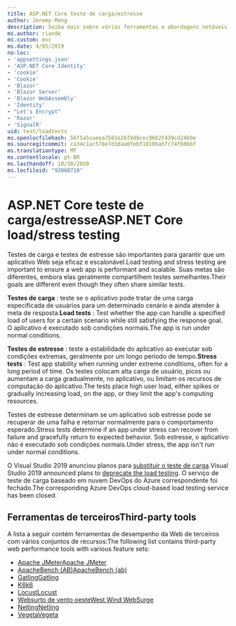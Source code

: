 ```yaml
---
title: ASP.NET Core teste de carga/estresse
author: Jeremy-Meng
description: Saiba mais sobre várias ferramentas e abordagens notáveis para teste de carga e teste de estresse ASP.NET Core aplicativos.
ms.author: riande
ms.custom: mvc
ms.date: 4/05/2019
no-loc:
- 'appsettings.json'
- 'ASP.NET Core Identity'
- 'cookie'
- 'Cookie'
- 'Blazor'
- 'Blazor Server'
- 'Blazor WebAssembly'
- 'Identity'
- "Let's Encrypt"
- 'Razor'
- 'SignalR'
uid: test/loadtests
ms.openlocfilehash: 56f5a5caeea7581e26f8d8cec9662f439cd24b9e
ms.sourcegitcommit: ca34c1ac578e7d3daa0febf1810ba5fc74f60bbf
ms.translationtype: MT
ms.contentlocale: pt-BR
ms.lasthandoff: 10/30/2020
ms.locfileid: "93060710"
---
```

# <a name="aspnet-core-loadstress-testing"></a><span data-ttu-id="7613b-103">ASP.NET Core teste de carga/estresse</span><span class="sxs-lookup"><span data-stu-id="7613b-103">ASP.NET Core load/stress testing</span></span>

<span data-ttu-id="7613b-104">Testes de carga e testes de estresse são importantes para garantir que um aplicativo Web seja eficaz e escalonável.</span><span class="sxs-lookup"><span data-stu-id="7613b-104">Load testing and stress testing are important to ensure a web app is performant and scalable.</span></span> <span data-ttu-id="7613b-105">Suas metas são diferentes, embora elas geralmente compartilhem testes semelhantes.</span><span class="sxs-lookup"><span data-stu-id="7613b-105">Their goals are different even though they often share similar tests.</span></span>

<span data-ttu-id="7613b-106">**Testes de carga** : teste se o aplicativo pode tratar de uma carga especificada de usuários para um determinado cenário e ainda atender à meta de resposta.</span><span class="sxs-lookup"><span data-stu-id="7613b-106">**Load tests** : Test whether the app can handle a specified load of users for a certain scenario while still satisfying the response goal.</span></span> <span data-ttu-id="7613b-107">O aplicativo é executado sob condições normais.</span><span class="sxs-lookup"><span data-stu-id="7613b-107">The app is run under normal conditions.</span></span>

<span data-ttu-id="7613b-108">**Testes de estresse** : teste a estabilidade do aplicativo ao executar sob condições extremas, geralmente por um longo período de tempo.</span><span class="sxs-lookup"><span data-stu-id="7613b-108">**Stress tests** : Test app stability when running under extreme conditions, often for a long period of time.</span></span> <span data-ttu-id="7613b-109">Os testes colocam alta carga de usuário, picos ou aumentam a carga gradualmente, no aplicativo, ou limitam os recursos de computação do aplicativo.</span><span class="sxs-lookup"><span data-stu-id="7613b-109">The tests place high user load, either spikes or gradually increasing load, on the app, or they limit the app's computing resources.</span></span>

<span data-ttu-id="7613b-110">Testes de estresse determinam se um aplicativo sob estresse pode se recuperar de uma falha e retornar normalmente para o comportamento esperado.</span><span class="sxs-lookup"><span data-stu-id="7613b-110">Stress tests determine if an app under stress can recover from failure and gracefully return to expected behavior.</span></span> <span data-ttu-id="7613b-111">Sob estresse, o aplicativo não é executado sob condições normais.</span><span class="sxs-lookup"><span data-stu-id="7613b-111">Under stress, the app isn't run under normal conditions.</span></span>

<span data-ttu-id="7613b-112">O Visual Studio 2019 anunciou planos para [substituir o teste de carga](https://devblogs.microsoft.com/devops/cloud-based-load-testing-service-eol/).</span><span class="sxs-lookup"><span data-stu-id="7613b-112">Visual Studio 2019 announced plans to [deprecate the load testing](https://devblogs.microsoft.com/devops/cloud-based-load-testing-service-eol/).</span></span> <span data-ttu-id="7613b-113">O serviço de teste de carga baseado em nuvem DevOps do Azure correspondente foi fechado.</span><span class="sxs-lookup"><span data-stu-id="7613b-113">The corresponding Azure DevOps cloud-based load testing service has been closed.</span></span>

## <a name="third-party-tools"></a><span data-ttu-id="7613b-114">Ferramentas de terceiros</span><span class="sxs-lookup"><span data-stu-id="7613b-114">Third-party tools</span></span>

<span data-ttu-id="7613b-115">A lista a seguir contém ferramentas de desempenho da Web de terceiros com vários conjuntos de recursos:</span><span class="sxs-lookup"><span data-stu-id="7613b-115">The following list contains third-party web performance tools with various feature sets:</span></span>

* [<span data-ttu-id="7613b-116">Apache JMeter</span><span class="sxs-lookup"><span data-stu-id="7613b-116">Apache JMeter</span></span>](https://jmeter.apache.org/)
* [<span data-ttu-id="7613b-117">ApacheBench (AB)</span><span class="sxs-lookup"><span data-stu-id="7613b-117">ApacheBench (ab)</span></span>](https://httpd.apache.org/docs/2.4/programs/ab.html)
* [<span data-ttu-id="7613b-118">Gatling</span><span class="sxs-lookup"><span data-stu-id="7613b-118">Gatling</span></span>](https://gatling.io/)
* [<span data-ttu-id="7613b-119">K6</span><span class="sxs-lookup"><span data-stu-id="7613b-119">k6</span></span>](https://k6.io)
* [<span data-ttu-id="7613b-120">Locust</span><span class="sxs-lookup"><span data-stu-id="7613b-120">Locust</span></span>](https://locust.io/)
* [<span data-ttu-id="7613b-121">Websurto de vento oeste</span><span class="sxs-lookup"><span data-stu-id="7613b-121">West Wind WebSurge</span></span>](https://websurge.west-wind.com/)
* [<span data-ttu-id="7613b-122">Netling</span><span class="sxs-lookup"><span data-stu-id="7613b-122">Netling</span></span>](https://github.com/hallatore/Netling)
* [<span data-ttu-id="7613b-123">Vegeta</span><span class="sxs-lookup"><span data-stu-id="7613b-123">Vegeta</span></span>](https://github.com/tsenart/vegeta)